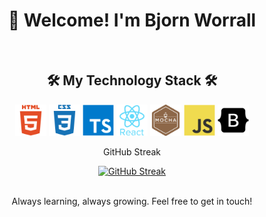 <div align="center">
 <h1>👋 Welcome! I'm Bjorn Worrall</h1>
</div>
<br>
<div align="center"> 
<h2> 🛠️ My Technology Stack 🛠️ </h2>
</div>
<div align="center">


<img src="https://github.com/devicons/devicon/blob/master/icons/html5/html5-plain-wordmark.svg" title="HTML5" alt="HTML5" width="50" height="50"/> 
<img src="https://github.com/devicons/devicon/blob/master/icons/css3/css3-plain-wordmark.svg" title="CSS3" alt="CSS3" width="50" height="50"/> 
<img src="https://github.com/devicons/devicon/blob/master/icons/typescript/typescript-original.svg" title="TypeScript" alt="TypeScript" width="50" height="50"/> 
<img src="https://github.com/devicons/devicon/blob/master/icons/react/react-original-wordmark.svg" title="React" alt="React" width="50" height="50"/> 
<img src="https://github.com/devicons/devicon/blob/master/icons/mocha/mocha-plain.svg" title="Mocha" alt="Mocha" width="50" height="50"/>
<img src="https://github.com/devicons/devicon/blob/master/icons/javascript/javascript-original.svg" title="JavaScript" alt="JavaScript" width="50" height="50"/>
<img src="https://github.com/devicons/devicon/blob/master/icons/bootstrap/bootstrap-plain.svg" title="Bootstrap" alt="Bootstrap" width="50" height="50"/>

</div>

<div align="center">

GitHub Streak

[![GitHub Streak](https://streak-stats.demolab.com/?user=lasity34&ring=2F80ED&fire=2F80ED)](https://git.io/streak-stats)

</div>
<br>
<div align="center">
Always learning, always growing. Feel free to get in touch!
</div>
